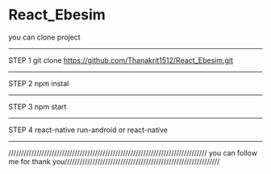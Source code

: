 # React_Ebesim
you can clone project
***************************************************************************************************************************************************************************
STEP 1
git clone https://github.com/Thanakrit1512/React_Ebesim.git
**************************************************************************************************************************************************************************
STEP 2
npm instal
**************************************************************************************************************************************************************************
STEP 3
npm start
**************************************************************************************************************************************************************************
STEP 4
react-native run-android or react-native
**************************************************************************************************************************************************************************
 ////////////////////////////////////////////////////////////////////////////// you can follow me for  thank you/////////////////////////////////////////////////////////////
